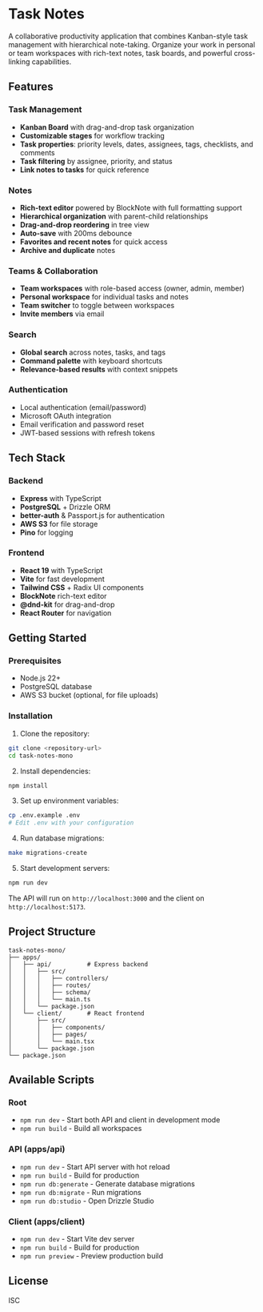 # Task Notes

A collaborative productivity application that combines Kanban-style task management with hierarchical note-taking. Organize your work in personal or team workspaces with rich-text notes, task boards, and powerful cross-linking capabilities.

## Features

### Task Management
- **Kanban Board** with drag-and-drop task organization
- **Customizable stages** for workflow tracking
- **Task properties**: priority levels, dates, assignees, tags, checklists, and comments
- **Task filtering** by assignee, priority, and status
- **Link notes to tasks** for quick reference

### Notes
- **Rich-text editor** powered by BlockNote with full formatting support
- **Hierarchical organization** with parent-child relationships
- **Drag-and-drop reordering** in tree view
- **Auto-save** with 200ms debounce
- **Favorites and recent notes** for quick access
- **Archive and duplicate** notes

### Teams & Collaboration
- **Team workspaces** with role-based access (owner, admin, member)
- **Personal workspace** for individual tasks and notes
- **Team switcher** to toggle between workspaces
- **Invite members** via email

### Search
- **Global search** across notes, tasks, and tags
- **Command palette** with keyboard shortcuts
- **Relevance-based results** with context snippets

### Authentication
- Local authentication (email/password)
- Microsoft OAuth integration
- Email verification and password reset
- JWT-based sessions with refresh tokens

## Tech Stack

### Backend
- **Express** with TypeScript
- **PostgreSQL** + Drizzle ORM
- **better-auth** & Passport.js for authentication
- **AWS S3** for file storage
- **Pino** for logging

### Frontend
- **React 19** with TypeScript
- **Vite** for fast development
- **Tailwind CSS** + Radix UI components
- **BlockNote** rich-text editor
- **@dnd-kit** for drag-and-drop
- **React Router** for navigation

## Getting Started

### Prerequisites
- Node.js 22+
- PostgreSQL database
- AWS S3 bucket (optional, for file uploads)

### Installation

1. Clone the repository:
```bash
git clone <repository-url>
cd task-notes-mono
```

2. Install dependencies:
```bash
npm install
```

3. Set up environment variables:
```bash
cp .env.example .env
# Edit .env with your configuration
```

4. Run database migrations:
```bash
make migrations-create
```

5. Start development servers:
```bash
npm run dev
```

The API will run on `http://localhost:3000` and the client on `http://localhost:5173`.

## Project Structure

```
task-notes-mono/
├── apps/
│   ├── api/          # Express backend
│   │   ├── src/
│   │   │   ├── controllers/
│   │   │   ├── routes/
│   │   │   ├── schema/
│   │   │   └── main.ts
│   │   └── package.json
│   └── client/       # React frontend
│       ├── src/
│       │   ├── components/
│       │   ├── pages/
│       │   └── main.tsx
│       └── package.json
└── package.json
```

## Available Scripts

### Root
- `npm run dev` - Start both API and client in development mode
- `npm run build` - Build all workspaces

### API (apps/api)
- `npm run dev` - Start API server with hot reload
- `npm run build` - Build for production
- `npm run db:generate` - Generate database migrations
- `npm run db:migrate` - Run migrations
- `npm run db:studio` - Open Drizzle Studio

### Client (apps/client)
- `npm run dev` - Start Vite dev server
- `npm run build` - Build for production
- `npm run preview` - Preview production build

## License

ISC
